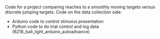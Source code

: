 Code for a project comparing reaches to a smoothly moving targets versus discrete jumping targets. Code on the data collection side:

- Arduino code to control stimulus presentation
- Python code to do trial control and log data (6218_ball_light_arduino_autoadvance)
